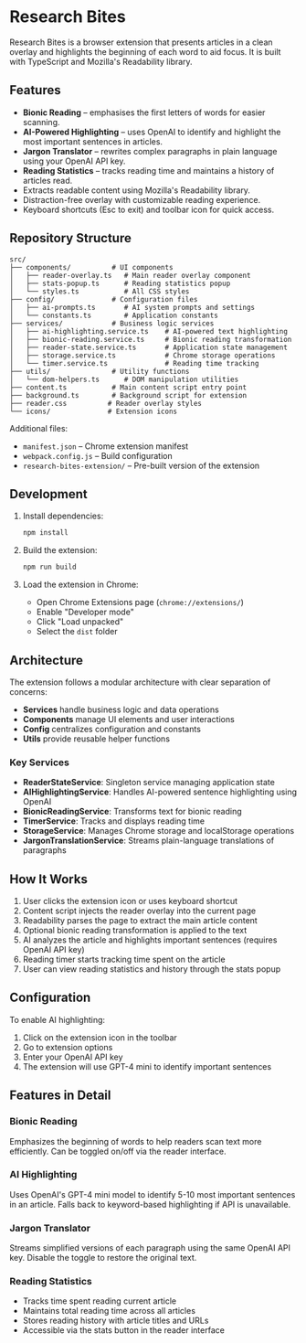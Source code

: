 # Research Bites

Research Bites is a browser extension that presents articles in a clean overlay and highlights the beginning of each word to aid focus. It is built with TypeScript and Mozilla's Readability library.

## Features

- **Bionic Reading** – emphasises the first letters of words for easier scanning.
- **AI-Powered Highlighting** – uses OpenAI to identify and highlight the most important sentences in articles.
- **Jargon Translator** – rewrites complex paragraphs in plain language using your OpenAI API key.
- **Reading Statistics** – tracks reading time and maintains a history of articles read.
- Extracts readable content using Mozilla's Readability library.
- Distraction-free overlay with customizable reading experience.
- Keyboard shortcuts (Esc to exit) and toolbar icon for quick access.

## Repository Structure

```
src/
├── components/          # UI components
│   ├── reader-overlay.ts   # Main reader overlay component
│   ├── stats-popup.ts      # Reading statistics popup
│   └── styles.ts           # All CSS styles
├── config/              # Configuration files
│   ├── ai-prompts.ts       # AI system prompts and settings
│   └── constants.ts        # Application constants
├── services/            # Business logic services
│   ├── ai-highlighting.service.ts    # AI-powered text highlighting
│   ├── bionic-reading.service.ts     # Bionic reading transformation
│   ├── reader-state.service.ts       # Application state management
│   ├── storage.service.ts            # Chrome storage operations
│   └── timer.service.ts              # Reading time tracking
├── utils/               # Utility functions
│   └── dom-helpers.ts      # DOM manipulation utilities
├── content.ts           # Main content script entry point
├── background.ts        # Background script for extension
├── reader.css          # Reader overlay styles
└── icons/              # Extension icons
```

Additional files:
- `manifest.json` – Chrome extension manifest
- `webpack.config.js` – Build configuration
- `research-bites-extension/` – Pre-built version of the extension

## Development

1. Install dependencies:
   ```bash
   npm install
   ```

2. Build the extension:
   ```bash
   npm run build
   ```

3. Load the extension in Chrome:
   - Open Chrome Extensions page (`chrome://extensions/`)
   - Enable "Developer mode"
   - Click "Load unpacked"
   - Select the `dist` folder

## Architecture

The extension follows a modular architecture with clear separation of concerns:

- **Services** handle business logic and data operations
- **Components** manage UI elements and user interactions
- **Config** centralizes configuration and constants
- **Utils** provide reusable helper functions

### Key Services

- **ReaderStateService**: Singleton service managing application state
- **AIHighlightingService**: Handles AI-powered sentence highlighting using OpenAI
- **BionicReadingService**: Transforms text for bionic reading
- **TimerService**: Tracks and displays reading time
- **StorageService**: Manages Chrome storage and localStorage operations
- **JargonTranslationService**: Streams plain-language translations of paragraphs

## How It Works

1. User clicks the extension icon or uses keyboard shortcut
2. Content script injects the reader overlay into the current page
3. Readability parses the page to extract the main article content
4. Optional bionic reading transformation is applied to the text
5. AI analyzes the article and highlights important sentences (requires OpenAI API key)
6. Reading timer starts tracking time spent on the article
7. User can view reading statistics and history through the stats popup

## Configuration

To enable AI highlighting:
1. Click on the extension icon in the toolbar
2. Go to extension options
3. Enter your OpenAI API key
4. The extension will use GPT-4 mini to identify important sentences

## Features in Detail

### Bionic Reading
Emphasizes the beginning of words to help readers scan text more efficiently. Can be toggled on/off via the reader interface.

### AI Highlighting
Uses OpenAI's GPT-4 mini model to identify 5-10 most important sentences in an article. Falls back to keyword-based highlighting if API is unavailable.

### Jargon Translator
Streams simplified versions of each paragraph using the same OpenAI API key. Disable the toggle to restore the original text.

### Reading Statistics
- Tracks time spent reading current article
- Maintains total reading time across all articles
- Stores reading history with article titles and URLs
- Accessible via the stats button in the reader interface
